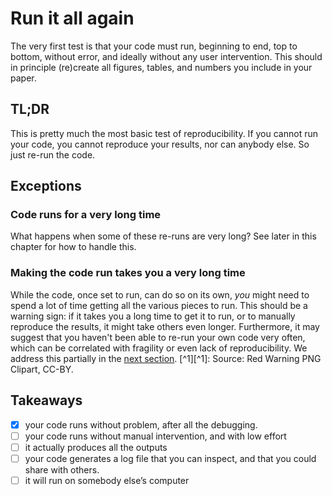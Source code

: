 # Run it all again

The very first test is that your code must run, beginning to end, top to bottom, without error, and ideally without any user intervention. This should in principle (re)create all figures, tables, and numbers you include in your paper. 

## TL;DR

This is pretty much the most basic test of reproducibility. If you cannot run your code, you cannot reproduce your results, nor can anybody else. So just re-run the code.

## Exceptions

### Code runs for a very long time

What happens when some of these re-runs are very long? See later in this chapter for how to handle this.

### Making the code run takes you a very long time

While the code, once set to run, can do so on its own, *you* might need to spend a lot of time getting all the various pieces to run. This should be a warning sign: if it takes you a long time to get it to run, or to manually reproduce the results, it might take others even longer. Furthermore, it may suggest that you haven't been able to re-run your own code very often, which can be correlated with fragility or even lack of reproducibility. We address this partially in the [next section](hands-off-running). [^1][^1]: Source: Red Warning PNG Clipart, CC-BY.

## Takeaways

- [x] your code runs without problem, after all the debugging.
- [ ] your code runs without manual intervention, and with low effort
- [ ] it actually produces all the outputs
- [ ] your code generates a log file that you can inspect, and that you could share with others.
- [ ] it will run on somebody else’s computer
